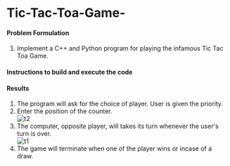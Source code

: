 # Tic-Tac-Toa-Game-
#### Problem Formulation
1. Implement a C++ and Python program for playing the infamous Tic Tac Toa Game. 

#### Instructions to build and execute the code


#### Results
1. The program will ask for the choice of player. User is given the priority. <br>
2. Enter the position of the counter. <br>
![t2](https://user-images.githubusercontent.com/13369817/123525510-7ab31e00-d6d1-11eb-9886-cd5e9b3a7c89.png) <br>
3. The computer, opposite player, will takes its turn whenever the user's turn is over. <br>
![t1](https://user-images.githubusercontent.com/13369817/123525537-c2d24080-d6d1-11eb-8a77-d54cb8d6283a.png) <br>
4. The game will terminate when one of the player wins or incase of a draw. 


